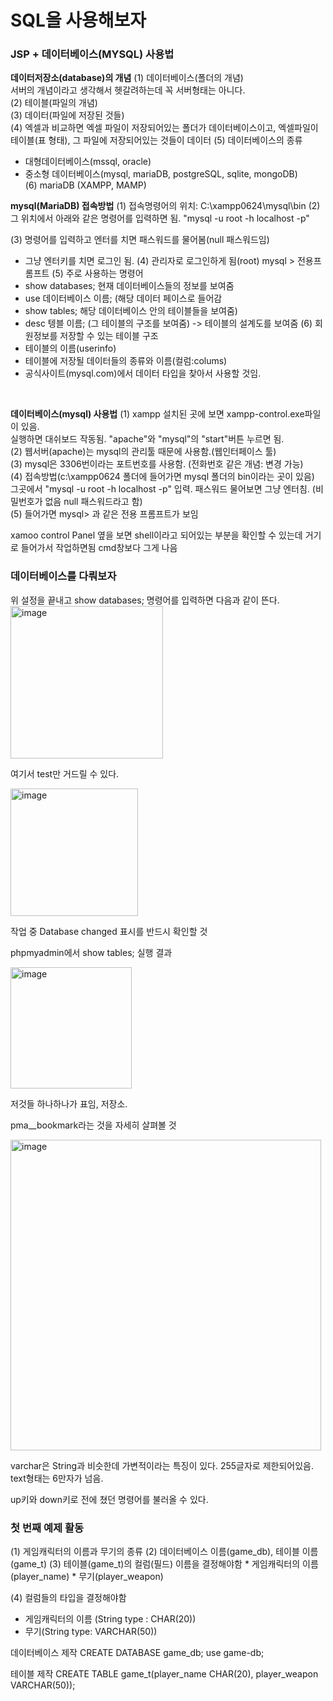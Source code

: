 <h1>SQL을 사용해보자</h1>

<h3>JSP + 데이터베이스(MYSQL) 사용법</h3>

**데이터저장소(database)의 개념**
(1) 데이터베이스(폴더의 개념)<br>
서버의 개념이라고 생각해서 헷갈려하는데 꼭 서버형태는 아니다.<br>
(2) 테이블(파일의 개념)<br>
(3) 데이터(파일에 저장된 것들)<br>
(4) 엑셀과 비교하면 엑셀 파일이 저장되어있는 폴더가 데이터베이스이고, 엑셀파일이 테이블(표 형태), 그 파일에 저장되어있는 것들이 데이터
(5) 데이터베이스의 종류<br>
   * 대형데이터베이스(mssql, oracle)
   * 중소형 데이터베이스(mysql, mariaDB, postgreSQL, sqlite, mongoDB)<br>
(6) mariaDB (XAMPP, MAMP)<br>

**mysql(MariaDB) 접속방법**
(1) 접속명령어의 위치: C:\xampp0624\mysql\bin
(2) 그 위치에서 아래와 같은 명령어를 입력하면 됨.
  "mysql -u root -h localhost -p"

(3) 명령어를 입력하고 엔터를 치면 패스워드를 물어봄(null 패스워드임)
  * 그냥 엔터키를 치면 로그인 됨.
(4) 관리자로 로그인하게 됨(root)
mysql > 전용프롬프트
(5) 주로 사용하는 명령어
  * show databases; 현재 데이터베이스들의 정보를 보여줌
  * use 데이터베이스 이름; (해당 데이터 페이스로 들어감
  * show tables; 해당 데이터베이스 안의 테이블들을 보여줌)
  * desc 텡블 이름; (그 테이블의 구조를 보여줌) -> 테이블의 설계도를 보여줌
(6) 회원정보를 저장할 수 있는 테이블 구조
  * 테이블의 이름(userinfo)
  * 테이블에 저장될 데이터들의 종류와 이름(컬럼:colums)
  * 공식사이트(mysql.com)에서 데이터 타입을 찾아서 사용할 것임.
<br>

**데이터베이스(mysql) 사용법**
(1) xampp 설치된 곳에 보면 xampp-control.exe파일이 있음.<br>
실행하면 대쉬보드 작동됨. "apache"와 "mysql"의 "start"버튼 누르면 됨.<br>
(2) 웹서버(apache)는 mysql의 관리툴 때문에 사용함.(웹인터페이스 툴)<br>
(3) mysql은 3306번이라는 포트번호를 사용함. (전화번호 같은 개념: 변경 가능)<br>
(4) 접속방법(c:\xampp0624 폴더에 들어가면 mysql 폴더의 bin이라는 곳이 있음)<br>
그곳에서 "mysql -u root -h localhost -p" 입력.
패스워드 물어보면 그냥 엔터침. (비밀번호가 없음 null 패스워드라고 함)<br>
(5) 들어가면 mysql> 과 같은 전용 프롬프트가 보임

xamoo control Panel 옆을 보면 shell이라고 되어있는 부분을 확인할 수 있는데 거기로 들어가서 작업하면됨 cmd창보다 그게 나음

<h3>데이터베이스를 다뤄보자</h3>
위 설정을 끝내고 show databases; 명령어를 입력하면 다음과 같이 뜬다.

<img width="244" alt="image" src="https://github.com/orieasy1/study-programming-language/assets/129071350/bd17161b-e4a4-44e0-97b1-580545f4d7f3">

여기서 test만 거드릴 수 있다.

<img width="204" alt="image" src="https://github.com/orieasy1/study-programming-language/assets/129071350/4a158d2a-3eaf-45f4-b79e-a381a4a485aa">

작업 중 Database changed 표시를 반드시 확인할 것

phpmyadmin에서 show tables; 실행 결과

<img width="194" alt="image" src="https://github.com/orieasy1/study-programming-language/assets/129071350/dfda0896-3965-48f6-8b18-903c5eba830a">

저것들 하나하나가 표임, 저장소.

pma__bookmark라는 것을 자세히 살펴볼 것

<img width="497" alt="image" src="https://github.com/orieasy1/study-programming-language/assets/129071350/cd64c428-53e5-4b44-a2a2-99ff66fac41e">

varchar은 String과 비슷한데 가변적이라는 특징이 있다. 255글자로 제한되어있음.
text형태는 6만자가 넘음.

up키와 down키로 전에 쳤던 명령어를 불러올 수 있다.




<h3>첫 번째 예제 활동</h3>
(1) 게임캐릭터의 이름과 무기의 종류
(2) 데이터베이스 이름(game_db), 테이블 이름(game_t)
(3) 테이블(game_t)의 컬럼(필드) 이름을 결정해야함
  * 게임캐릭터의 이름(player_name)
  * 무기(player_weapon)
  
(4) 컬럼들의 타입을 결정해야함
  * 게임캐릭터의 이름 (String type : CHAR(20))
  * 무기(String type: VARCHAR(50))

데이터베이스 제작
CREATE DATABASE game_db;
use game-db;

테이블 제작
CREATE TABLE game_t(player_name CHAR(20), player_weapon VARCHAR(50));
